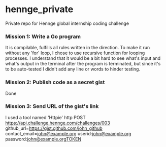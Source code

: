 # hennge_private
Private repo for Hennge global internship coding challenge

### Mission 1: Write a Go program
It is compilable, fulfills all rules written in the direction. To make it run without any 'for' loop, I chose to use recursive function for looping processes. I understand that it would be a bit hard to see what's input and what's output in the terminal after the program is terminated, but since it's to be auto-tested I didn't add any line or words to hinder testing.


### Mission 2: Publish code as a secret gist
Done

### Mission 3: Send URL of the gist's link
I used a tool named 'Httpie'
http POST https://api.challenge.hennge.com/challenges/003 github_url=https://gist.github.com/john_github contact_email=john@example.org userid:john@example.org password:john@example.orgTOKEN
